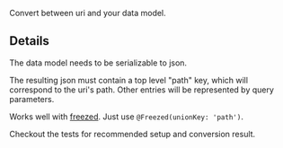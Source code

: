 Convert between uri and your data model.

## Details

The data model needs to be serializable to json.

The resulting json must contain a top level "path" key, which will correspond to the uri's path. Other entries will be represented by query parameters.

Works well with [freezed](https://pub.dev/packages/freezed). Just use `@Freezed(unionKey: 'path')`.

Checkout the tests for recommended setup and conversion result.